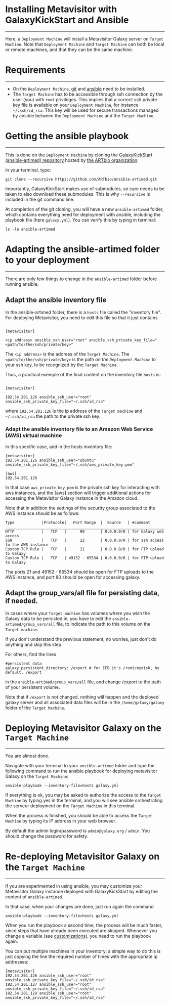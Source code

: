 # Installing Metavisitor with GalaxyKickStart and Ansible
----
Here, a `Deployment Machine` will install a Metavisitor Galaxy server on `Target Machine`. Note that `Deployment Machine` and `Target Machine` can both be local or remote machines, and that they can be the same machine.

# Requirements
----

- On the `Deployment Machine`, [git](https://git-scm.com/downloads) and [ansible](https://docs.ansible.com/ansible/intro_installation.html) need to be installed.
- The `Target Machine` has to be accessible through ssh connection by the user (you) with `root` privileges. This implies that a correct ssh private key file is available on your `Deployment Machine`, for instance `~/.ssh/id_rsa`. This key will be used for secure transactions managed by ansible between the `Deployment Machine` and the `Target Machine`.

# Getting the ansible playbook
----
This is done on the `Deployment Machine` by cloning the [GalaxyKickStart (ansible-artimed) repository](https://github.com/ARTbio/ansible-artimed.git) hosted by [the ARTbio organization](https://github.com/ARTbio):

In your terminal, type:
```
git clone --recursive https://github.com/ARTbio/ansible-artimed.git
```
[//]: # (TODO: Once we do releases, we include the submodules and hence users can just download the playbook without git)

Importantly, GalaxyKickStart makes use of submodules, so care
needs to be taken to also download these submodules. This is why `--recursive` is included in the git command line.

At completion of the git cloning, you will have a new `ansible-artimed` folder, which contains everything need for deployment with ansible, including the playbook file (here `galaxy.yml`). You can verify this by typing in terminal:

`ls -la ansible-artimed`

# Adapting the ansible-artimed folder to your deployment
----

There are only few things to change in the `ansible-artimed` folder before running ansible.

## Adapt the ansible inventory file

In the ansible-artimed folder, there is a `hosts` file called the "inventory file".
For deploying Metavisitor, you need to edit this file so that it just contains

```

[metavisitor]

<ip address> ansible_ssh_user="root" ansible_ssh_private_key_file="<path/to/the/ssh/private/key>"

```

The `<ip address>` is the address of the `Target Machine`. The `<path/to/the/ssh/private/key>` is the path *on the `Deployment Machine`* to your ssh key, to be recognized by the `Target Machine`.

Thus, a practical exemple of the final content on the inventory file `hosts` is:

```

[metavisitor]

192.54.201.126 ansible_ssh_user="root" ansible_ssh_private_key_file="~/.ssh/id_rsa"

```

where `192.54.201.126` is the ip address of the `Target machine` and `~/.ssh/id_rsa` the path to the private ssh key.

### Adapt the ansible inventory file to an Amazon Web Service (AWS) virtual machine
In this specific case, add in the hosts inventory file:

```
[metavisitor]
192.54.201.126 ansible_ssh_user="ubuntu" ansible_ssh_private_key_file="~/.ssh/aws_private_key.pem"

[aws]
192.54.201.126
```
In that case `aws_private_key.pem` is the private ssh key for interacting with aws instances, and the [aws] section will trigger additional actions for accessing the Metavisitor Galaxy instance in the Amazon cloud.

Note that in addition the settings of the security group associated to the AWS instance should be as follows:

```
Type            |Protocole|   Port Range  |  Source   | #comment
__________________________________________________________________________________________
HTTP            |   TCP   |      80       | 0.0.0.0/0 | for Galaxy web access
SSH             |   TCP   |      22       | 0.0.0.0/0 | for ssh access to the AWS instance
Custom TCP Rule |   TCP   |      21       | 0.0.0.0/0 | for FTP upload to Galaxy
Custom TCP Rule |   TCP   | 49152 - 65534 | 0.0.0.0/0 | for FTP upload to Galaxy
```

The ports 21 and  49152 - 65534 should be open for FTP uploads to the AWS instance, and port 80 should be open for accessing galaxy.

## Adapt the group_vars/all file for persisting data, if needed.

In cases where your `Target machine` has volumes where you wish the Galaxy data to be persisted in, you have to edit the `ansible-artimed/group_vars/all` file, to indicate the path to this volume on the `Target machine`.

If you don't understand the previous statement, no worries, just don't do anything and skip this step.

For others, find the lines

```
#persistent data
galaxy_persistent_directory: /export # for IFB it's /root/mydisk, by default, /export
```

in the `ansible-artimed/group_vars/all` file, and change /export to the path of your persistent volume.

Note that if `/export` is not changed, nothing will happen and the deployed galaxy server and all associated data files will be in the `/home/galaxy/galaxy` folder of the `Target Machine`.

# Deploying Metavisitor Galaxy on the `Target Machine`
----

You are almost done.

Navigate with your terminal to your `ansible-artimed` folder and type the following command to run the ansible playbook for deploying metavisitor Galaxy on the `Target Machine`:

```
ansible-playbook --inventory-file=hosts galaxy.yml
```


If everything is ok, you may be asked to authorize the access to the `Target Machine` by typing yes in the terminal, and you will see ansible orchestrating the serveur deployment on the `Target Machine` in this terminal.

When the process is finished, you should be able to access the `Target Machine` by typing its IP address in your web browser.

By default the admin login/password is `admin@galaxy.org` / `admin`. You should change the password for safety.

# Re-deploying Metavisitor Galaxy on the `Target Machine`
----
If you are experimented in using ansible, you may customize your Metavisitor Galaxy instance deployed with GalaxyKickStart by editing the content of `ansible-artimed`.

In that case, when your changes are done, just run again the command

```
ansible-playbook --inventory-file=hosts galaxy.yml
```
When you run the playbook a second time, the process will be much faster, since steps that have already been executed are skipped.
Whenever you change a variable (see [customizations](customizations.md)), you need to run the playbook again.


You can put multiple machines in your inventory: a simple way to do this is just copying the line the required number of times with the appropriate ip addresses:

```
[metavisitor]
192.54.201.126 ansible_ssh_user="root" ansible_ssh_private_key_file="~/.ssh/id_rsa"
192.54.201.127 ansible_ssh_user="root" ansible_ssh_private_key_file="~/.ssh/id_rsa"
192.54.201.128 ansible_ssh_user="root" ansible_ssh_private_key_file="~/.ssh/id_rsa"

```


